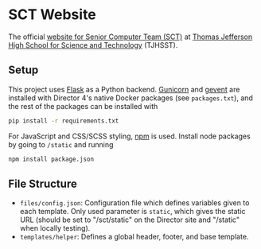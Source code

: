 # SCT Website

The official
[website for Senior Computer Team (SCT)](https://activities.tjhsst.edu/sct/) at 
[Thomas Jefferson High School for Science and Technology](https://tjhsst.fcps.edu/)
(TJHSST).

## Setup

This project uses [Flask](http://flask.pocoo.org/) as a Python backend.
[Gunicorn](https://gunicorn.org/) and [gevent](http://www.gevent.org/) are
installed with Director 4's native Docker packages (see `packages.txt`),
and the rest of the packages can be installed with
```bash
pip install -r requirements.txt
```
For JavaScript and CSS/SCSS styling, [npm](https://www.npmjs.com/) is used.
Install node packages by going to `/static` and running
```bash
npm install package.json
```

## File Structure

- `files/config.json`: Configuration file which defines variables given to each
template. Only used parameter is `static`, which gives the static URL (should be
set to "/sct/static" on the Director site and "/static" when locally testing).
- `templates/helper`: Defines a global header, footer, and base template.


